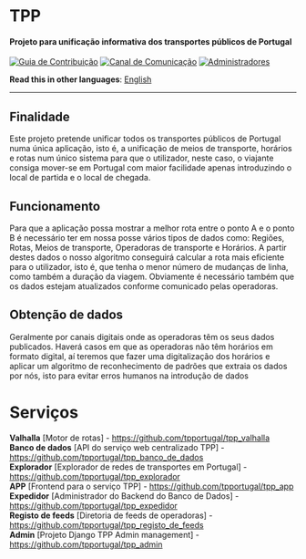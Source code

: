 # TPP
#### Projeto para unificação informativa dos transportes públicos de Portugal

[![Guia de Contribuição](https://img.shields.io/badge/%E2%9D%A4-Guia%20de%20contribui%C3%A7%C3%A3o-blue.svg)](https://github.com/tpportugal/tpp/blob/master/CONTRIBUTING.md)
[![Canal de Comunicação](https://img.shields.io/badge/Canal%20de%20Comunica%C3%A7%C3%A3o-Gitter-green.svg)]((https://gitter.im/tpportugal/Geral))
[![Administradores](https://img.shields.io/badge/Administradores-3-red.svg)](https://github.com/tpportugal/tpp/blob/master/ADMINS.md) 
  
**Read this in other languages**: [English](https://github.com/tpportugal/tpp/blob/master/README_EN.md)
***

## Finalidade

Este projeto pretende unificar todos os transportes públicos de Portugal numa única aplicação, isto é, a unificação de meios de transporte, horários e rotas num único sistema para que o utilizador, neste caso, o viajante consiga mover-se em Portugal com maior facilidade apenas introduzindo o local de partida e o local de chegada.

## Funcionamento

Para que a aplicação possa mostrar a melhor rota entre o ponto A e o ponto B é necessário ter em nossa posse vários tipos de dados como: Regiões, Rotas, Meios de transporte, Operadoras de transporte e Horários. A partir destes dados o nosso algoritmo conseguirá calcular a rota mais eficiente para o utilizador, isto é, que tenha o menor número de mudanças de linha, como também a duração da viagem. Obviamente é necessário também que os dados estejam atualizados conforme comunicado pelas operadoras.

## Obtenção de dados

Geralmente por canais digitais onde as operadoras têm os seus dados publicados. Haverá casos em que as operadoras não têm horários em formato digital, aí teremos que fazer uma digitalização dos horários e aplicar um algoritmo de reconhecimento de padrões que extraia os dados por nós, isto para evitar erros humanos na introdução de dados

# Serviços

**Valhalla** [Motor de rotas] - https://github.com/tpportugal/tpp_valhalla  
**Banco de dados** [API do serviço web centralizado TPP] - https://github.com/tpportugal/tpp_banco_de_dados  
**Explorador** [Explorador de redes de transportes em Portugal] - https://github.com/tpportugal/tpp_explorador  
**APP** [Frontend para o serviço TPP] - https://github.com/tpportugal/tpp_app  
**Expedidor** [Administrador do Backend do Banco de Dados] - https://github.com/tpportugal/tpp_expedidor  
**Registo de feeds** [Diretoria de feeds de operadoras] - https://github.com/tpportugal/tpp_registo_de_feeds  
**Admin** [Projeto Django TPP Admin management] - https://github.com/tpportugal/tpp_admin  
